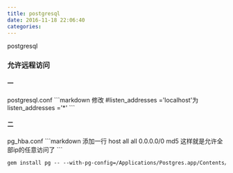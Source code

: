 ```yaml
---
title: postgresql
date: 2016-11-18 22:06:40
categories:
---
```

postgresql
<!-- more -->
<h3>允许远程访问</h3>
<h4>一</h4>
postgresql.conf
```markdown
修改
#listen_addresses ='localhost'为
listen_addresses ='*'
```
<h4>二</h4>
pg_hba.conf
```markdown
添加一行
host    all    all    0.0.0.0/0    md5
这样就是允许全部ip的任意访问了
```


```markdown
gem install pg -- --with-pg-config=/Applications/Postgres.app/Contents/Version‌​s/9.6/bin/pg_config
```


<!--<img src="/images/6.png" width="800" height="263" />-->
<!--<font color=#FF6666></font>-->
